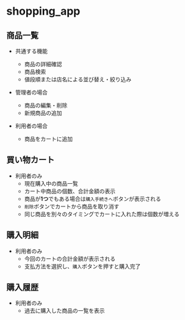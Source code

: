 # shopping_app


## 商品一覧

 * 共通する機能
    * 商品の詳細確認
    * 商品検索
    * 値段順または店名による並び替え・絞り込み

 * 管理者の場合
    * 商品の編集・削除
    * 新規商品の追加

 * 利用者の場合
    * 商品をカートに追加


## 買い物カート
 * 利用者のみ
    * 現在購入中の商品一覧
    * カート中商品の個数、合計金額の表示
    * 商品が**1つ**でもある場合は`購入手続きへ`ボタンが表示される
    * `削除`ボタンでカートから商品を取り消す
    * 同じ商品を別々のタイミングでカートに入れた際は個数が増える


## 購入明細
 * 利用者のみ
    * 今回のカートの合計金額が表示される
    * 支払方法を選択し、`購入`ボタンを押すと購入完了


## 購入履歴
 * 利用者のみ
    * 過去に購入した商品の一覧を表示
